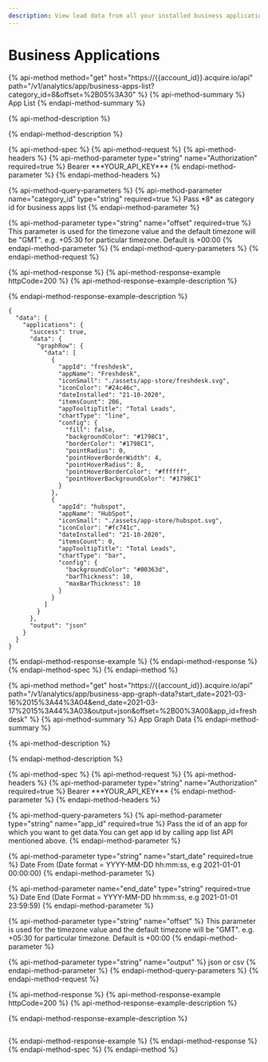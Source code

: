 ```yaml
---
description: View lead data from all your installed business applications.
---
```


# Business Applications

{% api-method method="get" host="https://{{account\_id}}.acquire.io/api" path="/v1/analytics/app/business-apps-list?category\_id=8&offset=%2B05%3A30" %}
{% api-method-summary %}
App List
{% endapi-method-summary %}

{% api-method-description %}

{% endapi-method-description %}

{% api-method-spec %}
{% api-method-request %}
{% api-method-headers %}
{% api-method-parameter type="string" name="Authorization" required=true %}
Bearer \*\*\*YOUR\_API\_KEY\*\*\*
{% endapi-method-parameter %}
{% endapi-method-headers %}

{% api-method-query-parameters %}
{% api-method-parameter name="category\_id" type="string" required=true %}
Pass \*8\* as category id for business apps list
{% endapi-method-parameter %}

{% api-method-parameter type="string" name="offset" required=true %}
This parameter is used for the timezone value and the default timezone will be "GMT". e.g. +05:30 for particular timezone. Default is +00:00
{% endapi-method-parameter %}
{% endapi-method-query-parameters %}
{% endapi-method-request %}

{% api-method-response %}
{% api-method-response-example httpCode=200 %}
{% api-method-response-example-description %}

{% endapi-method-response-example-description %}

```
{
  "data": {
    "applications": {
      "success": true,
      "data": {
        "graphRow": {
          "data": [
            {
              "appId": "freshdesk",
              "appName": "Freshdesk",
              "iconSmall": "./assets/app-store/freshdesk.svg",
              "iconColor": "#24c46c",
              "dateInstalled": "21-10-2020",
              "itemsCount": 206,
              "appTooltipTitle": "Total Leads",
              "chartType": "line",
              "config": {
                "fill": false,
                "backgroundColor": "#1798C1",
                "borderColor": "#1798C1",
                "pointRadius": 0,
                "pointHoverBorderWidth": 4,
                "pointHoverRadius": 8,
                "pointHoverBorderColor": "#ffffff",
                "pointHoverBackgroundColor": "#1798C1"
              }
            },
            {
              "appId": "hubspot",
              "appName": "HubSpot",
              "iconSmall": "./assets/app-store/hubspot.svg",
              "iconColor": "#fc741c",
              "dateInstalled": "21-10-2020",
              "itemsCount": 0,
              "appTooltipTitle": "Total Leads",
              "chartType": "bar",
              "config": {
                "backgroundColor": "#00363d",
                "barThickness": 10,
                "maxBarThickness": 10
              }
            }
          ]
        }
      },
      "output": "json"
    }
  }
}
```
{% endapi-method-response-example %}
{% endapi-method-response %}
{% endapi-method-spec %}
{% endapi-method %}

{% api-method method="get" host="https://{{account\_id}}.acquire.io/api" path="/v1/analytics/app/business-app-graph-data?start\_date=2021-03-16%2015%3A44%3A04&end\_date=2021-03-17%2015%3A44%3A03&output=json&offset=%2B00%3A00&app\_id=freshdesk" %}
{% api-method-summary %}
App Graph Data
{% endapi-method-summary %}

{% api-method-description %}

{% endapi-method-description %}

{% api-method-spec %}
{% api-method-request %}
{% api-method-headers %}
{% api-method-parameter type="string" name="Authorization" required=true %}
Bearer \*\*\*YOUR\_API\_KEY\*\*\*
{% endapi-method-parameter %}
{% endapi-method-headers %}

{% api-method-query-parameters %}
{% api-method-parameter type="string" name="app\_id" required=true %}
Pass the id of an app for which you want to get data.You can get app id by calling app list API mentioned above.
{% endapi-method-parameter %}

{% api-method-parameter type="string" name="start\_date" required=true %}
Date From \(Date format = YYYY-MM-DD hh:mm:ss, e.g 2021-01-01 00:00:00\)
{% endapi-method-parameter %}

{% api-method-parameter name="end\_date" type="string" required=true %}
Date End \(Date Format = YYYY-MM-DD hh:mm:ss, e.g 2021-01-01 23:59:59\)
{% endapi-method-parameter %}

{% api-method-parameter type="string" name="offset" %}
This parameter is used for the timezone value and the default timezone will be "GMT". e.g. +05:30 for particular timezone. Default is +00:00
{% endapi-method-parameter %}

{% api-method-parameter type="string" name="output" %}
json or csv
{% endapi-method-parameter %}
{% endapi-method-query-parameters %}
{% endapi-method-request %}

{% api-method-response %}
{% api-method-response-example httpCode=200 %}
{% api-method-response-example-description %}

{% endapi-method-response-example-description %}

```

```
{% endapi-method-response-example %}
{% endapi-method-response %}
{% endapi-method-spec %}
{% endapi-method %}

